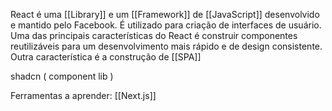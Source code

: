 React é uma [[Library]] e um [[Framework]] de [[JavaScript]] desenvolvido e mantido pelo Facebook. É utilizado para criação de interfaces de usuário.
Uma das principais características do React é construir componentes reutilizáveis para um desenvolvimento mais rápido e de design consistente. Outra característica é a construção de [[SPA]]


shadcn ( component lib )

Ferramentas a aprender:
	[[Next.js]]


